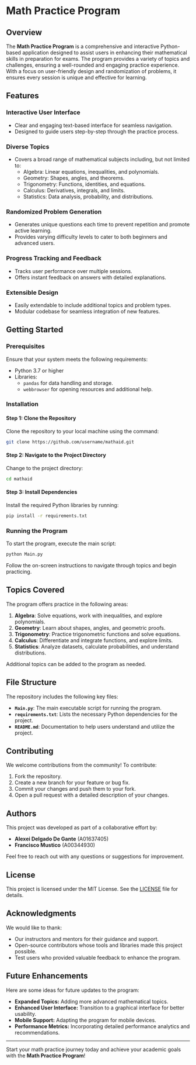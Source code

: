 # Math Practice Program

## Overview
The **Math Practice Program** is a comprehensive and interactive Python-based application designed to assist users in enhancing their mathematical skills in preparation for exams. The program provides a variety of topics and challenges, ensuring a well-rounded and engaging practice experience. With a focus on user-friendly design and randomization of problems, it ensures every session is unique and effective for learning.

## Features

### Interactive User Interface
- Clear and engaging text-based interface for seamless navigation.
- Designed to guide users step-by-step through the practice process.

### Diverse Topics
- Covers a broad range of mathematical subjects including, but not limited to:
  - Algebra: Linear equations, inequalities, and polynomials.
  - Geometry: Shapes, angles, and theorems.
  - Trigonometry: Functions, identities, and equations.
  - Calculus: Derivatives, integrals, and limits.
  - Statistics: Data analysis, probability, and distributions.

### Randomized Problem Generation
- Generates unique questions each time to prevent repetition and promote active learning.
- Provides varying difficulty levels to cater to both beginners and advanced users.

### Progress Tracking and Feedback
- Tracks user performance over multiple sessions.
- Offers instant feedback on answers with detailed explanations.

### Extensible Design
- Easily extendable to include additional topics and problem types.
- Modular codebase for seamless integration of new features.

## Getting Started

### Prerequisites
Ensure that your system meets the following requirements:
- Python 3.7 or higher
- Libraries:
  - `pandas` for data handling and storage.
  - `webbrowser` for opening resources and additional help.

### Installation

#### Step 1: Clone the Repository
Clone the repository to your local machine using the command:
```bash
git clone https://github.com/username/mathaid.git
```

#### Step 2: Navigate to the Project Directory
Change to the project directory:
```bash
cd mathaid
```

#### Step 3: Install Dependencies
Install the required Python libraries by running:
```bash
pip install -r requirements.txt
```

### Running the Program
To start the program, execute the main script:
```bash
python Main.py
```
Follow the on-screen instructions to navigate through topics and begin practicing.

## Topics Covered
The program offers practice in the following areas:
1. **Algebra**: Solve equations, work with inequalities, and explore polynomials.
2. **Geometry**: Learn about shapes, angles, and geometric proofs.
3. **Trigonometry**: Practice trigonometric functions and solve equations.
4. **Calculus**: Differentiate and integrate functions, and explore limits.
5. **Statistics**: Analyze datasets, calculate probabilities, and understand distributions.

Additional topics can be added to the program as needed.

## File Structure
The repository includes the following key files:
- **`Main.py`**: The main executable script for running the program.
- **`requirements.txt`**: Lists the necessary Python dependencies for the project.
- **`README.md`**: Documentation to help users understand and utilize the project.

## Contributing
We welcome contributions from the community! To contribute:
1. Fork the repository.
2. Create a new branch for your feature or bug fix.
3. Commit your changes and push them to your fork.
4. Open a pull request with a detailed description of your changes.

## Authors
This project was developed as part of a collaborative effort by:
- **Alexei Delgado De Gante** (A01637405)
- **Francisco Mustico** (A00344930)

Feel free to reach out with any questions or suggestions for improvement.

## License
This project is licensed under the MIT License. See the [LICENSE](LICENSE) file for details.

## Acknowledgments
We would like to thank:
- Our instructors and mentors for their guidance and support.
- Open-source contributors whose tools and libraries made this project possible.
- Test users who provided valuable feedback to enhance the program.

## Future Enhancements
Here are some ideas for future updates to the program:
- **Expanded Topics:** Adding more advanced mathematical topics.
- **Enhanced User Interface:** Transition to a graphical interface for better usability.
- **Mobile Support:** Adapting the program for mobile devices.
- **Performance Metrics:** Incorporating detailed performance analytics and recommendations.

---

Start your math practice journey today and achieve your academic goals with the **Math Practice Program**! 
